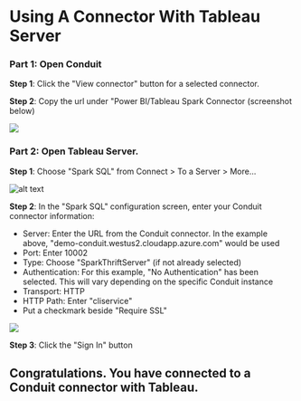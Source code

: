 # Using A Connector With Tableau Server

### Part 1: Open Conduit
**Step 1**: Click the "View connector" button for a selected connector.

**Step 2**: Copy the url under "Power BI/Tableau Spark Connector (screenshot below)

![](https://www.dropbox.com/s/s5nf7vxdjui3xm2/Screenshot%202019-05-06%2023.49.09.png?raw=1)

### Part 2: Open Tableau Server.

**Step 1**: Choose "Spark SQL" from Connect > To a Server > More...

![alt text](https://www.dropbox.com/s/qi0xkii39kkfer9/Screenshot%202019-05-06%2023.44.27.png?raw=1)

**Step 2**: In the "Spark SQL" configuration screen, enter your Conduit connector information:
* Server: Enter the URL from the Conduit connector. In the example above, "demo-conduit.westus2.cloudapp.azure.com" would be used
* Port: Enter 10002
* Type: Choose "SparkThriftServer" (if not already selected)
* Authentication: For this example, "No Authentication" has been selected. This will vary depending on the specific Conduit instance
* Transport: HTTP
* HTTP Path: Enter "cliservice"
* Put a checkmark beside "Require SSL"

![](https://www.dropbox.com/s/yfe5rr6mpyt93rj/Screenshot%202019-05-06%2023.53.36.png?raw=1)


**Step 3**: Click the "Sign In" button

## Congratulations. You have connected to a Conduit connector with Tableau.
